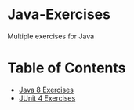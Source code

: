 # Java-Exercises
Multiple exercises for Java

# Table of Contents

* [Java 8 Exercises](https://github.com/alejoalvarez/Java-Exercises/blob/main/Exercises-Java8/README.md)
* [JUnit 4 Exercises](https://github.com/alejoalvarez/Java-Exercises/blob/main/Exercises-Junit4/README.md)
